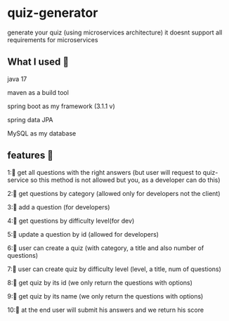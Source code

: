 # quiz-generator
generate your quiz (using microservices architecture)
it doesnt support all requirements for microservices

## What I used 🍃 

 java 17
 
 maven as a build tool
 
 spring boot as my framework (3.1.1 v)
 
 spring data JPA

 MySQL as my database

 ## features 🍃   
 
 1:🌻 get all questions with the right answers (but user will request to quiz-service so this method is not allowed but you, as a developer can do this) 
 
 2:🌻 get questions by category (allowed only for developers not the client)
 
 3:🌻 add a question (for developers)
 
 4:🌻 get questions by difficulty level(for dev)

 5:🌻 update a question by id (allowed for developers)
 
 6:🌻 user can create a quiz (with category, a title and also number of questions)
 
 7:🌻 user can create quiz by difficulty level (level, a title, num of questions)
 
 8:🌻 get quiz by its id (we only return the questions with options)
 
 9:🌻 get quiz by its name (we only return the questions with options)
 
10:🌻 at the end user will submit his answers and we return his score

